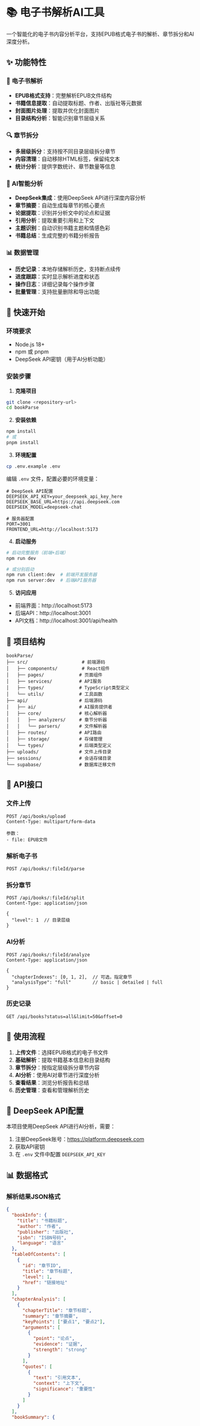 # 📚 电子书解析AI工具

一个智能化的电子书内容分析平台，支持EPUB格式电子书的解析、章节拆分和AI深度分析。

## ✨ 功能特性

### 📖 电子书解析
- **EPUB格式支持**：完整解析EPUB文件结构
- **书籍信息提取**：自动提取标题、作者、出版社等元数据
- **封面图片处理**：提取并优化封面图片
- **目录结构分析**：智能识别章节层级关系

### 🔍 章节拆分
- **多层级拆分**：支持按不同目录层级拆分章节
- **内容清理**：自动移除HTML标签，保留纯文本
- **统计分析**：提供字数统计、章节数量等信息

### 🤖 AI智能分析
- **DeepSeek集成**：使用DeepSeek API进行深度内容分析
- **章节摘要**：自动生成每章节的核心要点
- **论据提取**：识别并分析文中的论点和证据
- **引用分析**：提取重要引用和上下文
- **主题识别**：自动识别书籍主题和情感色彩
- **书籍总结**：生成完整的书籍分析报告

### 📊 数据管理
- **历史记录**：本地存储解析历史，支持断点续传
- **进度跟踪**：实时显示解析进度和状态
- **操作日志**：详细记录每个操作步骤
- **批量管理**：支持批量删除和导出功能

## 🚀 快速开始

### 环境要求
- Node.js 18+
- npm 或 pnpm
- DeepSeek API密钥（用于AI分析功能）

### 安装步骤

1. **克隆项目**
```bash
git clone <repository-url>
cd bookParse
```

2. **安装依赖**
```bash
npm install
# 或
pnpm install
```

3. **环境配置**
```bash
cp .env.example .env
```

编辑 `.env` 文件，配置必要的环境变量：
```env
# DeepSeek API配置
DEEPSEEK_API_KEY=your_deepseek_api_key_here
DEEPSEEK_BASE_URL=https://api.deepseek.com
DEEPSEEK_MODEL=deepseek-chat

# 服务器配置
PORT=3001
FRONTEND_URL=http://localhost:5173
```

4. **启动服务**
```bash
# 启动完整服务（前端+后端）
npm run dev

# 或分别启动
npm run client:dev  # 前端开发服务器
npm run server:dev  # 后端API服务器
```

5. **访问应用**
- 前端界面：http://localhost:5173
- 后端API：http://localhost:3001
- API文档：http://localhost:3001/api/health

## 📁 项目结构

```
bookParse/
├── src/                    # 前端源码
│   ├── components/         # React组件
│   ├── pages/             # 页面组件
│   ├── services/          # API服务
│   ├── types/             # TypeScript类型定义
│   └── utils/             # 工具函数
├── api/                   # 后端源码
│   ├── ai/                # AI服务提供者
│   ├── core/              # 核心解析器
│   │   ├── analyzers/     # 章节分析器
│   │   └── parsers/       # 文件解析器
│   ├── routes/            # API路由
│   ├── storage/           # 存储管理
│   └── types/             # 后端类型定义
├── uploads/               # 文件上传目录
├── sessions/              # 会话存储目录
└── supabase/              # 数据库迁移文件
```

## 🔧 API接口

### 文件上传
```http
POST /api/books/upload
Content-Type: multipart/form-data

参数：
- file: EPUB文件
```

### 解析电子书
```http
POST /api/books/:fileId/parse
```

### 拆分章节
```http
POST /api/books/:fileId/split
Content-Type: application/json

{
  "level": 1  // 目录层级
}
```

### AI分析
```http
POST /api/books/:fileId/analyze
Content-Type: application/json

{
  "chapterIndexes": [0, 1, 2],  // 可选，指定章节
  "analysisType": "full"        // basic | detailed | full
}
```

### 历史记录
```http
GET /api/books?status=all&limit=50&offset=0
```

## 🎯 使用流程

1. **上传文件**：选择EPUB格式的电子书文件
2. **基础解析**：提取书籍基本信息和目录结构
3. **章节拆分**：按指定层级拆分章节内容
4. **AI分析**：使用AI对章节进行深度分析
5. **查看结果**：浏览分析报告和总结
6. **历史管理**：查看和管理解析历史

## 🔑 DeepSeek API配置

本项目使用DeepSeek API进行AI分析，需要：

1. 注册DeepSeek账号：https://platform.deepseek.com
2. 获取API密钥
3. 在 `.env` 文件中配置 `DEEPSEEK_API_KEY`

## 📊 数据格式

### 解析结果JSON格式
```json
{
  "bookInfo": {
    "title": "书籍标题",
    "author": "作者",
    "publisher": "出版社",
    "isbn": "ISBN号码",
    "language": "语言"
  },
  "tableOfContents": [
    {
      "id": "章节ID",
      "title": "章节标题",
      "level": 1,
      "href": "链接地址"
    }
  ],
  "chapterAnalysis": [
    {
      "chapterTitle": "章节标题",
      "summary": "章节摘要",
      "keyPoints": ["要点1", "要点2"],
      "arguments": [
        {
          "point": "论点",
          "evidence": "证据",
          "strength": "strong"
        }
      ],
      "quotes": [
        {
          "text": "引用文本",
          "context": "上下文",
          "significance": "重要性"
        }
      ]
    }
  ],
  "bookSummary": {